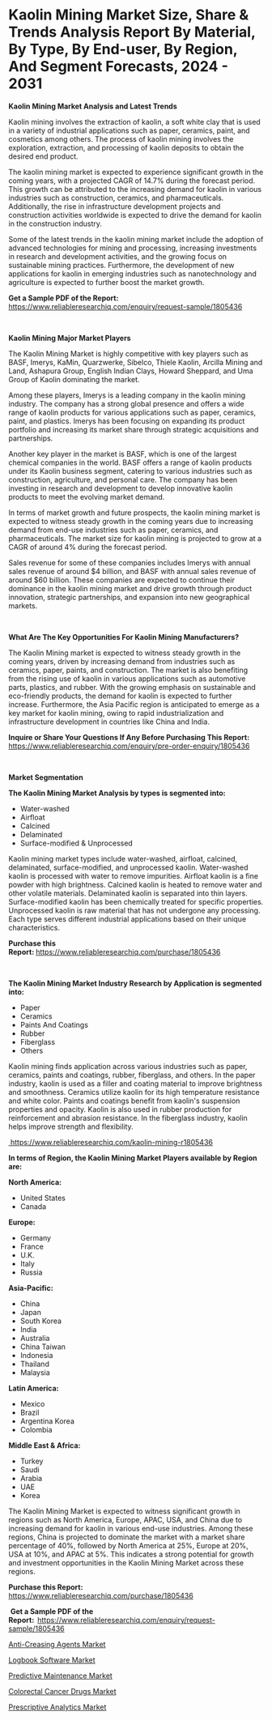 <p><h1>Kaolin Mining Market Size, Share & Trends Analysis Report By Material, By Type, By End-user, By Region, And Segment Forecasts, 2024 - 2031</h1></p><p><strong>Kaolin Mining Market Analysis and Latest Trends</strong></p>
<p><p>Kaolin mining involves the extraction of kaolin, a soft white clay that is used in a variety of industrial applications such as paper, ceramics, paint, and cosmetics among others. The process of kaolin mining involves the exploration, extraction, and processing of kaolin deposits to obtain the desired end product. </p><p>The kaolin mining market is expected to experience significant growth in the coming years, with a projected CAGR of 14.7% during the forecast period. This growth can be attributed to the increasing demand for kaolin in various industries such as construction, ceramics, and pharmaceuticals. Additionally, the rise in infrastructure development projects and construction activities worldwide is expected to drive the demand for kaolin in the construction industry.</p><p>Some of the latest trends in the kaolin mining market include the adoption of advanced technologies for mining and processing, increasing investments in research and development activities, and the growing focus on sustainable mining practices. Furthermore, the development of new applications for kaolin in emerging industries such as nanotechnology and agriculture is expected to further boost the market growth.</p></p>
<p><strong>Get a Sample PDF of the Report:&nbsp;</strong> <a href="https://www.reliableresearchiq.com/enquiry/request-sample/1805436">https://www.reliableresearchiq.com/enquiry/request-sample/1805436</a></p>
<p>&nbsp;</p>
<p><strong>Kaolin Mining Major Market Players</strong></p>
<p><p>The Kaolin Mining Market is highly competitive with key players such as BASF, Imerys, KaMin, Quarzwerke, Sibelco, Thiele Kaolin, Arcilla Mining and Land, Ashapura Group, English Indian Clays, Howard Sheppard, and Uma Group of Kaolin dominating the market.</p><p>Among these players, Imerys is a leading company in the kaolin mining industry. The company has a strong global presence and offers a wide range of kaolin products for various applications such as paper, ceramics, paint, and plastics. Imerys has been focusing on expanding its product portfolio and increasing its market share through strategic acquisitions and partnerships.</p><p>Another key player in the market is BASF, which is one of the largest chemical companies in the world. BASF offers a range of kaolin products under its Kaolin business segment, catering to various industries such as construction, agriculture, and personal care. The company has been investing in research and development to develop innovative kaolin products to meet the evolving market demand.</p><p>In terms of market growth and future prospects, the kaolin mining market is expected to witness steady growth in the coming years due to increasing demand from end-use industries such as paper, ceramics, and pharmaceuticals. The market size for kaolin mining is projected to grow at a CAGR of around 4% during the forecast period.</p><p>Sales revenue for some of these companies includes Imerys with annual sales revenue of around $4 billion, and BASF with annual sales revenue of around $60 billion. These companies are expected to continue their dominance in the kaolin mining market and drive growth through product innovation, strategic partnerships, and expansion into new geographical markets.</p></p>
<p>&nbsp;</p>
<p><strong>What Are The Key Opportunities For Kaolin Mining Manufacturers?</strong></p>
<p><p>The Kaolin Mining market is expected to witness steady growth in the coming years, driven by increasing demand from industries such as ceramics, paper, paints, and construction. The market is also benefiting from the rising use of kaolin in various applications such as automotive parts, plastics, and rubber. With the growing emphasis on sustainable and eco-friendly products, the demand for kaolin is expected to further increase. Furthermore, the Asia Pacific region is anticipated to emerge as a key market for kaolin mining, owing to rapid industrialization and infrastructure development in countries like China and India.</p></p>
<p><strong>Inquire or Share Your Questions If Any Before Purchasing This Report:</strong> <a href="https://www.reliableresearchiq.com/enquiry/pre-order-enquiry/1805436">https://www.reliableresearchiq.com/enquiry/pre-order-enquiry/1805436</a></p>
<p>&nbsp;</p>
<p><strong>Market Segmentation</strong></p>
<p><strong>The Kaolin Mining Market Analysis by types is segmented into:</strong></p>
<p><ul><li>Water-washed</li><li>Airfloat</li><li>Calcined</li><li>Delaminated</li><li>Surface-modified & Unprocessed</li></ul></p>
<p><p>Kaolin mining market types include water-washed, airfloat, calcined, delaminated, surface-modified, and unprocessed kaolin. Water-washed kaolin is processed with water to remove impurities. Airfloat kaolin is a fine powder with high brightness. Calcined kaolin is heated to remove water and other volatile materials. Delaminated kaolin is separated into thin layers. Surface-modified kaolin has been chemically treated for specific properties. Unprocessed kaolin is raw material that has not undergone any processing. Each type serves different industrial applications based on their unique characteristics.</p></p>
<p><strong>Purchase this Report:&nbsp;</strong><a href="https://www.reliableresearchiq.com/purchase/1805436">https://www.reliableresearchiq.com/purchase/1805436</a></p>
<p>&nbsp;</p>
<p><strong>The Kaolin Mining Market Industry Research by Application is segmented into:</strong></p>
<p><ul><li>Paper</li><li>Ceramics</li><li>Paints And Coatings</li><li>Rubber</li><li>Fiberglass</li><li>Others</li></ul></p>
<p><p>Kaolin mining finds application across various industries such as paper, ceramics, paints and coatings, rubber, fiberglass, and others. In the paper industry, kaolin is used as a filler and coating material to improve brightness and smoothness. Ceramics utilize kaolin for its high temperature resistance and white color. Paints and coatings benefit from kaolin's suspension properties and opacity. Kaolin is also used in rubber production for reinforcement and abrasion resistance. In the fiberglass industry, kaolin helps improve strength and flexibility.</p></p>
<p><a href="https://www.reliableresearchiq.com/kaolin-mining-r1805436">&nbsp;https://www.reliableresearchiq.com/kaolin-mining-r1805436</a></p>
<p><strong>In terms of Region, the Kaolin Mining Market Players available by Region are:</strong></p>
<p>
    <p> <strong> North America: </strong>
        <ul>
            <li>United States</li>
            <li>Canada</li>
        </ul>
        </p> 
    <p> <strong> Europe: </strong>
        <ul>
            <li>Germany</li>
            <li>France</li>
            <li>U.K.</li>
            <li>Italy</li>
            <li>Russia</li>
        </ul>
        </p> 
    <p> <strong> Asia-Pacific: </strong>
        <ul>
            <li>China</li>
            <li>Japan</li>
            <li>South Korea</li>
            <li>India</li>
            <li>Australia</li>
            <li>China Taiwan</li>
            <li>Indonesia</li>
            <li>Thailand</li>
            <li>Malaysia</li>
        </ul>
        </p> 
    <p> <strong> Latin America: </strong>
        <ul>
            <li>Mexico</li>
            <li>Brazil</li>
            <li>Argentina Korea</li>
            <li>Colombia</li>
        </ul>
        </p> 
    <p> <strong> Middle East & Africa: </strong>
        <ul>
            <li>Turkey</li>
            <li>Saudi</li>
            <li>Arabia</li>
            <li>UAE</li>
            <li>Korea</li>
        </ul>
    </p>
    </p>
<p><p>The Kaolin Mining Market is expected to witness significant growth in regions such as North America, Europe, APAC, USA, and China due to increasing demand for kaolin in various end-use industries. Among these regions, China is projected to dominate the market with a market share percentage of 40%, followed by North America at 25%, Europe at 20%, USA at 10%, and APAC at 5%. This indicates a strong potential for growth and investment opportunities in the Kaolin Mining Market across these regions.</p></p>
<p><strong>Purchase this Report: </strong><a href="https://www.reliableresearchiq.com/purchase/1805436">https://www.reliableresearchiq.com/purchase/1805436</a></p>
<p>&nbsp;<strong>Get a Sample PDF of the Report:&nbsp;&nbsp;</strong><a href="https://www.reliableresearchiq.com/enquiry/request-sample/1805436">https://www.reliableresearchiq.com/enquiry/request-sample/1805436</a></p>
<p><strong></strong></p>
<p><p><a href="https://medium.com/@karianerice/an-in-depth-analysis-of-the-global-anti-creasing-agents-market-scope-and-its-rapid-growing-6-3-d9e1128191cf">Anti-Creasing Agents Market</a></p><p><a href="https://medium.com/@jeniw10236654655/logbook-software-market-research-report-includes-analysis-on-market-size-share-and-growth-rate-at-522ac4bba788">Logbook Software Market</a></p><p><a href="https://github.com/btwcqfvq34/Market-Research-Report-List-1/blob/main/predictive-maintenance-market.md">Predictive Maintenance Market</a></p><p><a href="https://www.linkedin.com/pulse/colorectal-cancer-drugs-market-trends-detailed-study-its-segmentation-br0cc">Colorectal Cancer Drugs Market</a></p><p><a href="https://github.com/ochgvvcj16/Market-Research-Report-List-1/blob/main/prescriptive-analytics-market.md">Prescriptive Analytics Market</a></p></p>